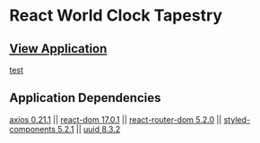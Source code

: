 # React World Clock Tapestry

## [View Application](https://react-world-clock-tapestry.netlify.app/)

[test](https://raw.githubusercontent.com/MeetYourCreator/react-world-clock-tapestry/cee4cd07c5943f35828404b79d8de66d1421125b/react-world-clock-tapestry_thumbnail.png)

## Application  Dependencies

[axios 0.21.1](https://www.npmjs.com/package/axios) ||
[react-dom 17.0.1](https://www.npmjs.com/package/react-dom) ||
[react-router-dom 5.2.0](https://www.npmjs.com/package/react-router-dom) ||
[styled-components 5.2.1](https://www.npmjs.com/package/styled-components) ||
[uuid 8.3.2](https://www.npmjs.com/package/uuid)
